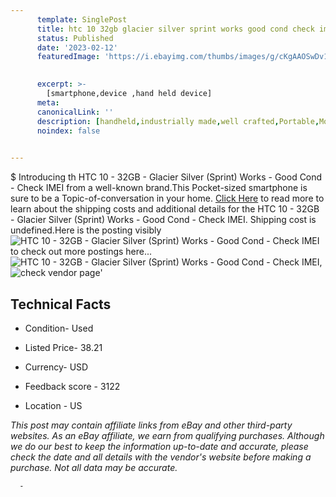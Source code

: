 ```yaml
---
      template: SinglePost
      title: htc 10 32gb glacier silver sprint works good cond check imei
      status: Published
      date: '2023-02-12'
      featuredImage: 'https://i.ebayimg.com/thumbs/images/g/cKgAAOSwDv1jpKo6/s-l225.jpg'
       

      excerpt: >-
        [smartphone,device ,hand held device]
      meta:
      canonicalLink: ''
      description: [handheld,industrially made,well crafted,Portable,Mobile,Compact,Convenient,Lightweight,Maneuverable,Man-portable,Miniature,Carriable,Hand-held,Light,Holdable,Transportable,Mobile device,Pocket-sized,On-the-go,Wireless,Cordless,Compact size,Convenient size, smartphone,device ,hand held device]
      noindex: false
      

---
```

$
      Introducing th HTC 10 - 32GB - Glacier Silver (Sprint) Works - Good Cond - Check IMEI from a well-known brand.This Pocket-sized smartphone is sure to be a Topic-of-conversation in your home. [Click Here](https://www.ebay.com/itm/185708575420?hash=item2b3d17fabc%3Ag%3AcKgAAOSwDv1jpKo6&mkevt=1&mkcid=1&mkrid=711-53200-19255-0&campid=%253CePNCampaignId%253E&customid=%253CreferenceId%253E&toolid=10049) to read more to learn about the shipping costs and additional details for the HTC 10 - 32GB - Glacier Silver (Sprint) Works - Good Cond - Check IMEI. Shipping cost is undefined.Here is the posting visibly ![HTC 10 - 32GB - Glacier Silver (Sprint) Works - Good Cond - Check IMEI](https://i.ebayimg.com/thumbs/images/g/cKgAAOSwDv1jpKo6/s-l225.jpg) to check out more postings here... ![HTC 10 - 32GB - Glacier Silver (Sprint) Works - Good Cond - Check IMEI](https://i.ebayimg.com/images/g/cKgAAOSwDv1jpKo6/s-l1600.jpg), ![check vendor page](https://origin-galleryplus.ebayimg.com/ws/web/185708575420_2_0_1/225x225.jpg,https://origin-galleryplus.ebayimg.com/ws/web/185708575420_3_0_1/225x225.jpg,https://origin-galleryplus.ebayimg.com/ws/web/185708575420_4_0_1/225x225.jpg,https://origin-galleryplus.ebayimg.com/ws/web/185708575420_5_0_1/225x225.jpg,https://origin-galleryplus.ebayimg.com/ws/web/185708575420_6_0_1/225x225.jpg,https://origin-galleryplus.ebayimg.com/ws/web/185708575420_7_0_1/225x225.jpg,https://origin-galleryplus.ebayimg.com/ws/web/185708575420_8_0_1/225x225.jpg)'

      

 ## Technical Facts 



     
      

 - Condition- Used 


      

 - Listed Price- 38.21 


      

 - Currency- USD 


      

 - Feedback score - 3122 


      

 - Location - US 


      
      

 *_This post may contain affiliate links from eBay and other third-party websites. As an eBay affiliate, we earn from qualifying purchases. Although we do our best to keep the information up-to-date and accurate, please check the date and all details with the vendor's website before making a purchase. Not all data may be accurate._*




      -
